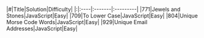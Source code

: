 |#|Title|Solution|Difficulty|
|:|:----|:-------|:---------|
|771|Jewels and Stones|JavaScript|Easy|
|709|To Lower Case|JavaScript|Easy|
|804|Unique Morse Code Words|JavaScript|Easy|
|929|Unique Email Addresses|JavaScript|Easy|